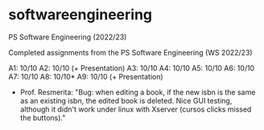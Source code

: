 # softwareengineering
PS Software Engineering (2022/23)

Completed assignments from the PS Software Engineering (WS 2022/23)

A1: 10/10
A2: 10/10 (+ Presentation)
A3: 10/10
A4: 10/10
A5: 10/10
A6: 10/10
A7: 10/10
A8: 10/10*
A9: 10/10 (+ Presentation)

* Prof. Resmerita: "Bug: when editing a book, if the new isbn is the same as an existing isbn, the edited book is deleted. Nice GUI testing, although it didn't work under linux with Xserver (cursos clicks missed the buttons)."
